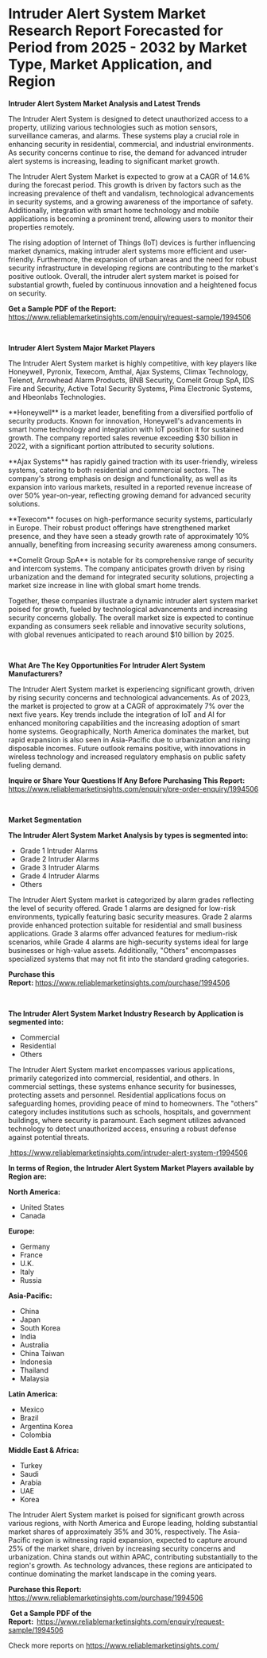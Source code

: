 <p><h1>Intruder Alert System Market Research Report Forecasted for Period from 2025 -  2032 by Market Type, Market Application, and Region</h1></p><p><strong>Intruder Alert System Market Analysis and Latest Trends</strong></p>
<p><p>The Intruder Alert System is designed to detect unauthorized access to a property, utilizing various technologies such as motion sensors, surveillance cameras, and alarms. These systems play a crucial role in enhancing security in residential, commercial, and industrial environments. As security concerns continue to rise, the demand for advanced intruder alert systems is increasing, leading to significant market growth.</p><p>The Intruder Alert System Market is expected to grow at a CAGR of 14.6% during the forecast period. This growth is driven by factors such as the increasing prevalence of theft and vandalism, technological advancements in security systems, and a growing awareness of the importance of safety. Additionally, integration with smart home technology and mobile applications is becoming a prominent trend, allowing users to monitor their properties remotely.</p><p>The rising adoption of Internet of Things (IoT) devices is further influencing market dynamics, making intruder alert systems more efficient and user-friendly. Furthermore, the expansion of urban areas and the need for robust security infrastructure in developing regions are contributing to the market's positive outlook. Overall, the intruder alert system market is poised for substantial growth, fueled by continuous innovation and a heightened focus on security.</p></p>
<p><strong>Get a Sample PDF of the Report:&nbsp;</strong> <a href="https://www.reliablemarketinsights.com/enquiry/request-sample/1994506?utm_campaign=2642&utm_medium=2&utm_source=Github&utm_content=ia&utm_term=08042025&utm_id=intruder-alert-system">https://www.reliablemarketinsights.com/enquiry/request-sample/1994506</a></p>
<p>&nbsp;</p>
<p><strong>Intruder Alert System Major Market Players</strong></p>
<p><p>The Intruder Alert System market is highly competitive, with key players like Honeywell, Pyronix, Texecom, Amthal, Ajax Systems, Climax Technology, Telenot, Arrowhead Alarm Products, BNB Security, Comelit Group SpA, IDS Fire and Security, Active Total Security Systems, Pima Electronic Systems, and Hbeonlabs Technologies.</p><p>**Honeywell** is a market leader, benefiting from a diversified portfolio of security products. Known for innovation, Honeywell's advancements in smart home technology and integration with IoT position it for sustained growth. The company reported sales revenue exceeding $30 billion in 2022, with a significant portion attributed to security solutions.</p><p>**Ajax Systems** has rapidly gained traction with its user-friendly, wireless systems, catering to both residential and commercial sectors. The company's strong emphasis on design and functionality, as well as its expansion into various markets, resulted in a reported revenue increase of over 50% year-on-year, reflecting growing demand for advanced security solutions.</p><p>**Texecom** focuses on high-performance security systems, particularly in Europe. Their robust product offerings have strengthened market presence, and they have seen a steady growth rate of approximately 10% annually, benefiting from increasing security awareness among consumers.</p><p>**Comelit Group SpA** is notable for its comprehensive range of security and intercom systems. The company anticipates growth driven by rising urbanization and the demand for integrated security solutions, projecting a market size increase in line with global smart home trends.</p><p>Together, these companies illustrate a dynamic intruder alert system market poised for growth, fueled by technological advancements and increasing security concerns globally. The overall market size is expected to continue expanding as consumers seek reliable and innovative security solutions, with global revenues anticipated to reach around $10 billion by 2025.</p></p>
<p>&nbsp;</p>
<p><strong>What Are The Key Opportunities For Intruder Alert System Manufacturers?</strong></p>
<p><p>The Intruder Alert System market is experiencing significant growth, driven by rising security concerns and technological advancements. As of 2023, the market is projected to grow at a CAGR of approximately 7% over the next five years. Key trends include the integration of IoT and AI for enhanced monitoring capabilities and the increasing adoption of smart home systems. Geographically, North America dominates the market, but rapid expansion is also seen in Asia-Pacific due to urbanization and rising disposable incomes. Future outlook remains positive, with innovations in wireless technology and increased regulatory emphasis on public safety fueling demand.</p></p>
<p><strong>Inquire or Share Your Questions If Any Before Purchasing This Report:</strong> <a href="https://www.reliablemarketinsights.com/enquiry/pre-order-enquiry/1994506?utm_campaign=2642&utm_medium=2&utm_source=Github&utm_content=ia&utm_term=08042025&utm_id=intruder-alert-system">https://www.reliablemarketinsights.com/enquiry/pre-order-enquiry/1994506</a></p>
<p>&nbsp;</p>
<p><strong>Market Segmentation</strong></p>
<p><strong>The Intruder Alert System Market Analysis by types is segmented into:</strong></p>
<p><ul><li>Grade 1 Intruder Alarms</li><li>Grade 2 Intruder Alarms</li><li>Grade 3 Intruder Alarms</li><li>Grade 4 Intruder Alarms</li><li>Others</li></ul></p>
<p><p>The Intruder Alert System market is categorized by alarm grades reflecting the level of security offered. Grade 1 alarms are designed for low-risk environments, typically featuring basic security measures. Grade 2 alarms provide enhanced protection suitable for residential and small business applications. Grade 3 alarms offer advanced features for medium-risk scenarios, while Grade 4 alarms are high-security systems ideal for large businesses or high-value assets. Additionally, "Others" encompasses specialized systems that may not fit into the standard grading categories.</p></p>
<p><strong>Purchase this Report:&nbsp;</strong><a href="https://www.reliablemarketinsights.com/purchase/1994506?utm_campaign=2642&utm_medium=2&utm_source=Github&utm_content=ia&utm_term=08042025&utm_id=intruder-alert-system">https://www.reliablemarketinsights.com/purchase/1994506</a></p>
<p>&nbsp;</p>
<p><strong>The Intruder Alert System Market Industry Research by Application is segmented into:</strong></p>
<p><ul><li>Commercial</li><li>Residential</li><li>Others</li></ul></p>
<p><p>The Intruder Alert System market encompasses various applications, primarily categorized into commercial, residential, and others. In commercial settings, these systems enhance security for businesses, protecting assets and personnel. Residential applications focus on safeguarding homes, providing peace of mind to homeowners. The "others" category includes institutions such as schools, hospitals, and government buildings, where security is paramount. Each segment utilizes advanced technology to detect unauthorized access, ensuring a robust defense against potential threats.</p></p>
<p><a href="https://www.reliablemarketinsights.com/intruder-alert-system-r1994506?utm_campaign=2642&utm_medium=2&utm_source=Github&utm_content=ia&utm_term=08042025&utm_id=intruder-alert-system">&nbsp;https://www.reliablemarketinsights.com/intruder-alert-system-r1994506</a></p>
<p><strong>In terms of Region, the Intruder Alert System Market Players available by Region are:</strong></p>
<p>
    <p> <strong> North America: </strong>
        <ul>
            <li>United States</li>
            <li>Canada</li>
        </ul>
        </p> 
    <p> <strong> Europe: </strong>
        <ul>
            <li>Germany</li>
            <li>France</li>
            <li>U.K.</li>
            <li>Italy</li>
            <li>Russia</li>
        </ul>
        </p> 
    <p> <strong> Asia-Pacific: </strong>
        <ul>
            <li>China</li>
            <li>Japan</li>
            <li>South Korea</li>
            <li>India</li>
            <li>Australia</li>
            <li>China Taiwan</li>
            <li>Indonesia</li>
            <li>Thailand</li>
            <li>Malaysia</li>
        </ul>
        </p> 
    <p> <strong> Latin America: </strong>
        <ul>
            <li>Mexico</li>
            <li>Brazil</li>
            <li>Argentina Korea</li>
            <li>Colombia</li>
        </ul>
        </p> 
    <p> <strong> Middle East & Africa: </strong>
        <ul>
            <li>Turkey</li>
            <li>Saudi</li>
            <li>Arabia</li>
            <li>UAE</li>
            <li>Korea</li>
        </ul>
    </p>
    </p>
<p><p>The Intruder Alert System market is poised for significant growth across various regions, with North America and Europe leading, holding substantial market shares of approximately 35% and 30%, respectively. The Asia-Pacific region is witnessing rapid expansion, expected to capture around 25% of the market share, driven by increasing security concerns and urbanization. China stands out within APAC, contributing substantially to the region's growth. As technology advances, these regions are anticipated to continue dominating the market landscape in the coming years.</p></p>
<p><strong>Purchase this Report: </strong><a href="https://www.reliablemarketinsights.com/purchase/1994506?utm_campaign=2642&utm_medium=2&utm_source=Github&utm_content=ia&utm_term=08042025&utm_id=intruder-alert-system">https://www.reliablemarketinsights.com/purchase/1994506</a></p>
<p>&nbsp;<strong>Get a Sample PDF of the Report:&nbsp;&nbsp;</strong><a href="https://www.reliablemarketinsights.com/enquiry/request-sample/1994506?utm_campaign=2642&utm_medium=2&utm_source=Github&utm_content=ia&utm_term=08042025&utm_id=intruder-alert-system">https://www.reliablemarketinsights.com/enquiry/request-sample/1994506</a></p>
<p><strong></strong></p>
<p>Check more reports on <a href="https://www.reliablemarketinsights.com/?utm_campaign=2642&utm_medium=2&utm_source=Github&utm_content=ia&utm_term=08042025&utm_id=intruder-alert-system">https://www.reliablemarketinsights.com/</a></p>